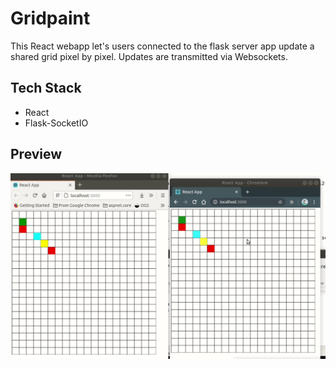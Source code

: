 # Gridpaint
This React webapp let's users connected to the flask server app update a shared grid pixel by pixel. Updates are transmitted via Websockets.
## Tech Stack
- React
- Flask-SocketIO

## Preview
![](screengrab.gif)